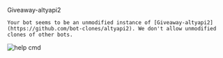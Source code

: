 Giveaway-altyapi2

``Your bot seems to be an unmodified instance of [Giveaway-altyapi2](https://github.com/bot-clones/altyapi2). We don't allow unmodified clones of other bots.``

![help cmd](https://i.imgur.com/qjw2AqL.png)

